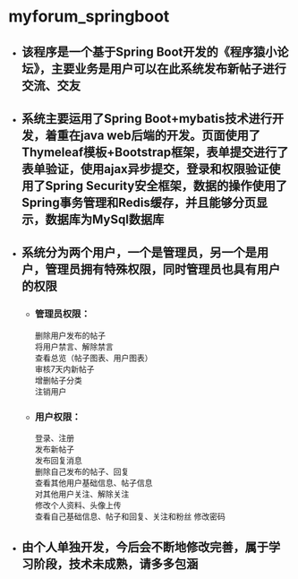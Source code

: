 # myforum_springboot  

* ## 该程序是一个基于Spring Boot开发的《程序猿小论坛》，主要业务是用户可以在此系统发布新帖子进行交流、交友

* ## 系统主要运用了Spring Boot+mybatis技术进行开发，着重在java web后端的开发。页面使用了Thymeleaf模板+Bootstrap框架，表单提交进行了表单验证，使用ajax异步提交，登录和权限验证使用了Spring Security安全框架，数据的操作使用了Spring事务管理和Redis缓存，并且能够分页显示，数据库为MySql数据库

* ## 系统分为两个用户，一个是管理员，另一个是用户，管理员拥有特殊权限，同时管理员也具有用户的权限  

  * ### 管理员权限：  
  
    删除用户发布的帖子  
    将用户禁言、解除禁言  
    查看总览（帖子图表、用户图表）  
    审核7天内新帖子  
    增删帖子分类  
    注销用户  
    
  * ### 用户权限： 
  
    登录、注册  
    发布新帖子  
    发布回复消息  
    删除自己发布的帖子、回复  
    查看其他用户基础信息、帖子信息  
    对其他用户关注、解除关注  
    修改个人资料、头像上传  
    查看自己基础信息、帖子和回复、关注和粉丝
    修改密码  

* ## 由个人单独开发，今后会不断地修改完善，属于学习阶段，技术未成熟，请多多包涵
